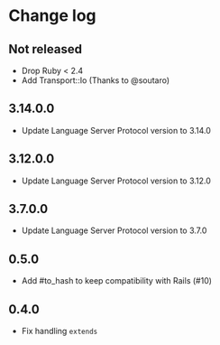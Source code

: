 # Change log

## Not released

- Drop Ruby < 2.4
- Add Transport::Io (Thanks to @soutaro)

## 3.14.0.0

- Update Language Server Protocol version to 3.14.0

## 3.12.0.0

- Update Language Server Protocol version to 3.12.0

## 3.7.0.0

- Update Language Server Protocol version to 3.7.0

## 0.5.0

- Add #to_hash to keep compatibility with Rails (#10)

## 0.4.0

- Fix handling `extends`
